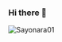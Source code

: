 ### Hi there 👋
<p align="left"> <img src="https://komarev.com/ghpvc/?username=0memo07&label=Profile%20views&color=0e75b6&style=flat" alt="Sayonara01" /> </p>
